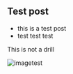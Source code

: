 ## Test post

- this is a test post
- test test test

This is not a drill

![imagetest](/favicon.ico)